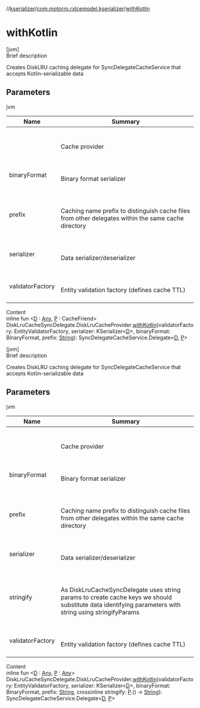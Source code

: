 //[kserializer](../index.md)/[com.motorro.rxlcemodel.kserializer](index.md)/[withKotlin](with-kotlin.md)



# withKotlin  
[jvm]  
Brief description  


Creates DiskLRU caching delegate for SyncDelegateCacheService that accepts Kotlin-serializable data



## Parameters  
  
jvm  
  
|  Name|  Summary| 
|---|---|
| <receiver>| <br><br>Cache provider<br><br>
| binaryFormat| <br><br>Binary format serializer<br><br>
| prefix| <br><br>Caching name prefix to distinguish cache files from other delegates within the same cache directory<br><br>
| serializer| <br><br>Data serializer/deserializer<br><br>
| validatorFactory| <br><br>Entity validation factory (defines cache TTL)<br><br>
  
  
Content  
inline fun <[D](with-kotlin.md) : [Any](https://kotlinlang.org/api/latest/jvm/stdlib/kotlin/-any/index.html), [P](with-kotlin.md) : CacheFriend> DiskLruCacheSyncDelegate.DiskLruCacheProvider.[withKotlin](with-kotlin.md)(validatorFactory: EntityValidatorFactory, serializer: KSerializer<[D](with-kotlin.md)>, binaryFormat: BinaryFormat, prefix: [String](https://kotlinlang.org/api/latest/jvm/stdlib/kotlin/-string/index.html)): SyncDelegateCacheService.Delegate<[D](with-kotlin.md), [P](with-kotlin.md)>  


[jvm]  
Brief description  


Creates DiskLRU caching delegate for SyncDelegateCacheService that accepts Kotlin-serializable data



## Parameters  
  
jvm  
  
|  Name|  Summary| 
|---|---|
| <receiver>| <br><br>Cache provider<br><br>
| binaryFormat| <br><br>Binary format serializer<br><br>
| prefix| <br><br>Caching name prefix to distinguish cache files from other delegates within the same cache directory<br><br>
| serializer| <br><br>Data serializer/deserializer<br><br>
| stringify| <br><br>As DiskLruCacheSyncDelegate uses string params to create cache keys we should substitute data identifying parameters with string using stringifyParams<br><br>
| validatorFactory| <br><br>Entity validation factory (defines cache TTL)<br><br>
  
  
Content  
inline fun <[D](with-kotlin.md) : [Any](https://kotlinlang.org/api/latest/jvm/stdlib/kotlin/-any/index.html), [P](with-kotlin.md) : [Any](https://kotlinlang.org/api/latest/jvm/stdlib/kotlin/-any/index.html)> DiskLruCacheSyncDelegate.DiskLruCacheProvider.[withKotlin](with-kotlin.md)(validatorFactory: EntityValidatorFactory, serializer: KSerializer<[D](with-kotlin.md)>, binaryFormat: BinaryFormat, prefix: [String](https://kotlinlang.org/api/latest/jvm/stdlib/kotlin/-string/index.html), crossinline stringify: [P](with-kotlin.md).() -> [String](https://kotlinlang.org/api/latest/jvm/stdlib/kotlin/-string/index.html)): SyncDelegateCacheService.Delegate<[D](with-kotlin.md), [P](with-kotlin.md)>  



